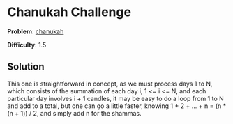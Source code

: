 # Chanukah Challenge

**Problem**: [chanukah](https://open.kattis.com/problems/chanukah)

**Difficulty**: 1.5

## Solution

This one is straightforward in concept, as we must process days 1 to N, which consists of the summation of each day i, 
1 <= i <= N, and each particular day involves i + 1 candles, it may be easy to do a loop from 1 to N and add to a total,
but one can go a little faster, knowing 1 + 2 + ... + n = (n * (n + 1)) / 2, and simply add n for the shammas.